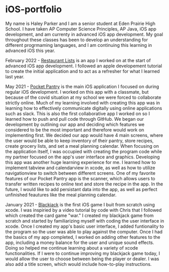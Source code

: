 # iOS-portfolio

My name is Haley Parker and I am a senior student at Eden Prairie High School. I have taken AP Computer Science Principles, AP Java, iOS app development, and am currenty in advanced iOS app development. My goal throughout these classes has been to develop an understanding for different progrmaming languages, and I am continuing this learning in advanced iOS this year.

February 2022 - [Restaurant Lists](https://github.com/90306479/newRestaurants.git) is an app I worked on at the start of advanced iOS app development. I followed an apple developement tutorial to create the initial application and to act as a refresher for what I learned last year. 

May 2021 - [Pocket Pantry](https://github.com/EPHS-iOS/GroceryTest.git) is the main iOS application I focused on during regular iOS development. I worked on this app with a classmate, but because of the covid situation at my school we were forced to collaborate strictly online. Much of my learning involved with creating this app was in learning how to effectively communicate digitally using online applications such as slack. This is also the first collaborative app I worked on so I learned how to push and pull code through GitHub. We began our development by outlining our app and deciding which features we considered to be the most important and therefore would work on implementing first. We decided our app would have 4 main screens, where the user would be able to keep inventory of their pantry, store recipes, create grocery lists, and set a meal planning calendar. When focusing on the application itself, I was occupied with creating the program code while my partner focused on the app's user interface and graphics. Developing this app was another huge learning experience for me. I learned how to implement tabview and calendarview in xcode, as well as how to utilize navigationview to switch between different screens. One of my favorite features of our Pocket Pantry app is the scanner, which allows users to transfer written recipes to online text and store the recipe in the app. In the future, I would like to add persistant data into the app, as well as perfect unfinished feautures like the meal planning calendar.

January 2021 - [Blackjack](https://github.com/90306479/blackjack.git) is the first iOS game I buit from scratch using xcode. I was inspiried by a video tutorial by code with Chris that I followed which created the card game "war." I created my blackjack game from scratch and started by familiarizing myself with coding the user interface in xcode. Once I created my app's basic user interface, I added funtionality to the program so the user was able to play against the computer. Once I had the basics of my app completed, I worked on adding other features to the app, including a money balance for the user and unique sound effects. Doing so helped me continue learning about a variety of xcode functionalities. If I were to continue improving my blackjack game today, I would allow the user to choose between being the player or dealer. I was also add a title screen, which would include how-to-play instructions.


